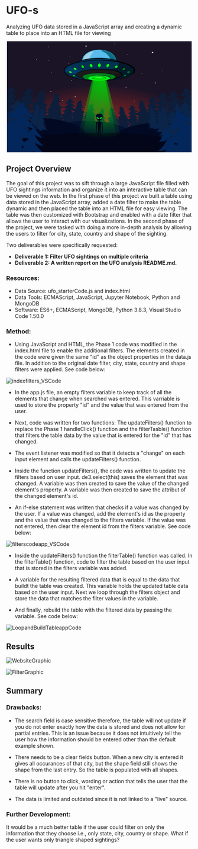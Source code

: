 # UFO-s

Analyzing UFO data stored in a JavaScript array and creating a dynamic table to place into an HTML file for viewing

<p align="center">
    <img width="500" height="300" src= "https://github.com/rloufoster/UFO-s/blob/main/static/images/AlienGraphic.png">
</p> 

## Project Overview

The goal of this project was to sift through a large JavaScript file filled with UFO sightings information and organize it into an interactive table that can be viewed on the web. In the first phase of this project we built a table using data stored in the JavaScript array, added a date filter to make the table dynamic and then placed the table into an HTML file for easy viewing. The table was then customized with Bootstrap and enabled with a date filter that allows the user to interact with our visualizations. In the second phase of the project, we were tasked with doing a more in-depth analysis by allowing the users to filter for city, state, country and shape of the sighting. 

Two deliverables were specifically requested:

* **Deliverable 1: Filter UFO sightings on multiple criteria**
* **Deliverable 2: A written report on the UFO analysis README.md.**


### Resources:

* Data Source: ufo_starterCode.js and index.html
* Data Tools: ECMAScript, JavaScript, Jupyter Notebook, Python and MongoDB
* Software: ES6+, ECMAScript, MongoDB, Python 3.8.3, Visual Studio Code 1.50.0


### Method: 

* Using JavaScript and HTML, the Phase 1 code was modified in the index.html file to enable the additional filters. The elements created in the code were given the same "id" as the object properties in the data.js file. In addition to the original date filter, city, state, country and shape filters were applied. See code below:

![indexfilters_VSCode]()

* In the app.js file, an empty filters variable to keep track of all the elements that change when searched was entered. This varriable is used to store the property "id" and the value that was entered from the user. 

* Next, code was written for two functions: The updateFilters() function to replace the Phase 1 handleClick() function and the filterTasble() function that filters the table data by the value that is entered for the "id" that has changed.

* The event listener was modified so that it detects a "change" on each input element and calls the updateFilters() function.

* Inside the function updateFilters(), the code was written to update the filters based on user input. de3.select(this) saves the element that was changed. A variable was then created to save the value of the changed element's property. A variable was then created to save the attribut of the changed element's id.

* An if-else statement was written that checks if a value was changed by the user.  If a value was changed, add the element's id as the property and the value that was changed to the filters variable.  If the value was not entered, then clear the element id from the filters variable. See code below:

![filterscodeapp_VSCode]()

* Inside the updateFilters() function the filterTable() function was called.  In the filterTable() function, code to filter the table based on the user input that is stored in the filters variable was added.

* A variable for the resulting filtered data that is equal to the data that buildt the table was created.  This variable holds the updated table data based on the user input.  Next we loop through the filters object and store the data that matches the filter values in the variable.  

* And finally, rebuild the table with the filtered data by passing the variable.  See code below:

![LoopandBuildTableappCode]()


## Results

![WebsiteGraphic]()

![FilterGraphic]()


## Summary

### Drawbacks:

* The search field is case sensitive therefore, the table will not update if you do not enter exactly how the data is stored and does not allow for partial entries. This is an issue because it does not intuitively tell the user how the information should be entered other than the default example shown. 

* There needs to be a clear fields button.  When a new city is entered it gives all occurances of that city, but the shape field still shows the shape from the last entry.  So the table is populated with all shapes.

* There is no button to click, wording or action that tells the user that the table will update after you hit "enter".

* The data is limited and outdated since it is not linked to a "live" source.


### Further Development:

It would be a much better table if the user could filter on only the information that they choose i.e., only state, city, country or shape.  What if the user wants only triangle shaped sightings?  

